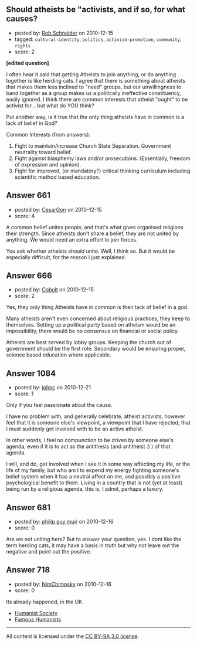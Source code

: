## Should atheists be "activists, and if so, for what causes?

- posted by: [Rob Schneider](https://stackexchange.com/users/-1/149-rob-schneider) on 2010-12-15
- tagged: `cultural-identity`, `politics`, `activism-promotion`, `community`, `rights`
- score: 2

**[edited question]**

I often hear it said that getting Atheists to join anything, or do anything together is like herding cats.  I agree that there is something about atheists that makes them less inclined to "need" groups, but our unwillingness to band together as a group makes us a politically ineffective constituency, easily ignored.  I think there are common interests that atheist "ought" to be activist for... but what do YOU think?

Put another way, is it true that the only thing atheists have in common is a lack of belief in God?  

Common Interests (from answers):<br>
1. Fight to maintain/increase Church State Separation.  Government neutrality toward belief.<br>
2. Fight against blasphemy laws and/or prosecutions. (Essentially, freedom of expression and opinion).<br>
3. Fight for improved, (or mandatory?) critical thinking curriculum including scientific method based education.<br>  


## Answer 661

- posted by: [CesarGon](https://stackexchange.com/users/-1/80-cesargon) on 2010-12-15
- score: 4

A common belief unites people, and that's what gives organised religions their strength. Since atheists don't share a belief, they are not united by anything. We would need an extra effort to join forces.

You ask whether atheists *should* unite. Well, I think so. But it would be especially difficult, for the reason I just explained.


## Answer 666

- posted by: [Cobolt](https://stackexchange.com/users/-1/253-cobolt) on 2010-12-15
- score: 2

Yes, they only thing Atheists have in common is their lack of belief in a god.

Many atheists aren't even concerned about religious practices, they keep to themselves. Setting up a political party based on atheism would be an impossibility, there would be no consensus on financial or social policy.

Atheists are best served by lobby groups. Keeping the church out of government should be the first role. Secondary would be ensuring proper, science based education where applicable.


## Answer 1084

- posted by: [johnc](https://stackexchange.com/users/-1/295-johnc) on 2010-12-21
- score: 1

Only if you feel passionate about the cause. 

I have no problem with, and generally celebrate, atheist activists, however feel that it is someone else's viewpoint, a viewpoint that I have rejected, that I must suddenly get involved with to be an active atheist.

In other words, I feel no compunction to be driven by someone else's agenda, even if it is to act as the antithesis (and antitheist :) ) of that agenda. 

I will, and do, get involved when I see it in some way affecting my life, or the life of my family, but who am I to expend my energy fighting someone's belief system when it has a neutral affect on me, and possibly a positive psychological benefit to them. Living in a country that is not (yet at least) being run by  a religious agenda, this is, I admit, perhaps a luxury.


## Answer 681

- posted by: [philip guy muir](https://stackexchange.com/users/-1/182-philip-guy-muir) on 2010-12-16
- score: 0

Are we not uniting here?  But to answer your question, yes. I dont like the term herding cats, it may have a basis in truth but why not leave out the negative and point out the positive.


## Answer 718

- posted by: [NimChimpsky](https://stackexchange.com/users/-1/147-nimchimpsky) on 2010-12-16
- score: 0

<p>Its already happened, in the UK.</p>

<ul>
<li><a href="http://www.humanism.org.uk/home" rel="nofollow">Humanist Society</a></li>
<li><a href="http://en.wikipedia.org/wiki/List_of_humanists" rel="nofollow">Famous Humanists</a></li>
</ul>




---

All content is licensed under the [CC BY-SA 3.0 license](https://creativecommons.org/licenses/by-sa/3.0/).
